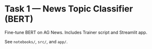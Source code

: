 # Task 1 — News Topic Classifier (BERT)

Fine-tune BERT on AG News. Includes Trainer script and Streamlit app.

See `notebooks/`, `src/`, and `app/`.
